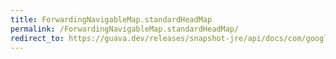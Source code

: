 ```yaml
---
title: ForwardingNavigableMap.standardHeadMap
permalink: /ForwardingNavigableMap.standardHeadMap/
redirect_to: https://guava.dev/releases/snapshot-jre/api/docs/com/google/common/collect/ForwardingNavigableMap.html#standardHeadMap-K-
---
```

